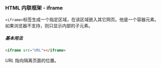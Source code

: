 ### HTML 内联框架 - iframe

`<iframe>`标签生成一个指定区域，在该区域嵌入其它网页。他是一个容器元素。如果浏览器不支持，则只显示内部的子元素。

##### 基本用法

```html
<iframe src="URL"></iframe>
```

*URL* 指向隔离页面的位置。




